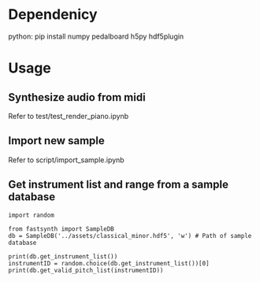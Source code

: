 # Dependenicy
python:
	pip install numpy pedalboard h5py hdf5plugin

# Usage
## Synthesize audio from midi
Refer to test/test_render_piano.ipynb

## Import new sample
Refer to script/import_sample.ipynb

## Get instrument list and range from a sample database
```
import random

from fastsynth import SampleDB
db = SampleDB('../assets/classical_minor.hdf5', 'w') # Path of sample database

print(db.get_instrument_list())
instrumentID = random.choice(db.get_instrument_list())[0]
print(db.get_valid_pitch_list(instrumentID))
```
